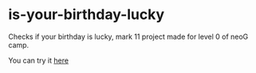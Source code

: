 # is-your-birthday-lucky
Checks if your birthday is lucky, mark 11 project made for level 0 of neoG camp.

You can try it [here](https://luckynumber-birthday.netlify.app/)
